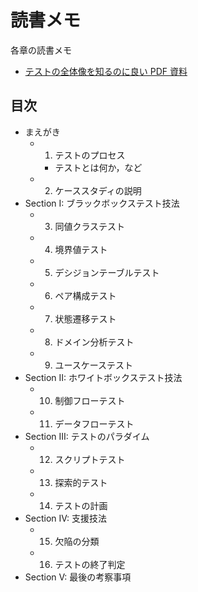 # 読書メモ

各章の読書メモ

- [テストの全体像を知るのに良い PDF 資料](http://jasst.jp/symposium/jasst15tokyo/pdf/E2.pdf)

## 目次

- まえがき
  - 1. テストのプロセス
    - テストとは何か，など
  - 2. ケーススタディの説明
- Section I: ブラックボックステスト技法
  - 3. 同値クラステスト
  - 4. 境界値テスト
  - 5. デシジョンテーブルテスト
  - 6. ペア構成テスト
  - 7. 状態遷移テスト
  - 8. ドメイン分析テスト
  - 9. ユースケーステスト
- Section II: ホワイトボックステスト技法
  - 10. 制御フローテスト
  - 11. データフローテスト
- Section III: テストのパラダイム
  - 12. スクリプトテスト
  - 13. 探索的テスト
  - 14. テストの計画
- Section IV: 支援技法
  - 15. 欠陥の分類
  - 16. テストの終了判定
- Section V: 最後の考察事項
